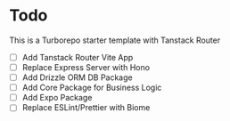 # Todo

This is a Turborepo starter template with Tanstack Router

- [ ] Add Tanstack Router Vite App
- [ ] Replace Express Server with Hono
- [ ] Add Drizzle ORM DB Package
- [ ] Add Core Package for Business Logic
- [ ] Add Expo Package
- [ ] Replace ESLint/Prettier with Biome
